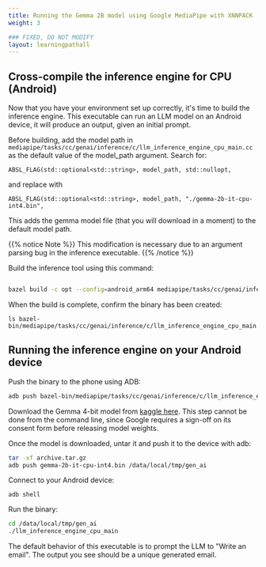```yaml
---
title: Running the Gemma 2B model using Google MediaPipe with XNNPACK
weight: 3

### FIXED, DO NOT MODIFY
layout: learningpathall
---
```


## Cross-compile the inference engine for CPU (Android)

Now that you have your environment set up correctly, it's time to build the inference engine. This executable can run an LLM model on an Android device, it will produce an output, given an initial prompt.

Before building, add the model path in `mediapipe/tasks/cc/genai/inference/c/llm_inference_engine_cpu_main.cc` as the default value of the model_path argument. Search for:

```
ABSL_FLAG(std::optional<std::string>, model_path, std::nullopt,
```
 
and replace with

```
ABSL_FLAG(std::optional<std::string>, model_path, "./gemma-2b-it-cpu-int4.bin",
```
 
This adds the gemma model file (that you will download in a moment) to the default model path.

{{% notice Note %}}
This modification is necessary due to an argument parsing bug in the inference executable.
{{% /notice %}}

Build the inference tool using this command:

```bash

bazel build -c opt --config=android_arm64 mediapipe/tasks/cc/genai/inference/c:llm_inference_engine_cpu_main

```

When the build is complete, confirm the binary has been created:

`ls bazel-bin/mediapipe/tasks/cc/genai/inference/c/llm_inference_engine_cpu_main`


## Running the inference engine on your Android device

Push the binary to the phone using ADB:

```bash
adb push bazel-bin/mediapipe/tasks/cc/genai/inference/c/llm_inference_engine_cpu_main /data/local/tmp/gen_ai
```

Download the Gemma 4-bit model from [kaggle here](https://www.kaggle.com/models/google/gemma/frameworks/tfLite/variations/gemma-2b-it-cpu-int4). This step cannot be done from the command line, since Google requires a sign-off on its consent form before releasing model weights.

Once the model is downloaded, untar it and push it to the device with adb:

```bash
tar -xf archive.tar.gz
adb push gemma-2b-it-cpu-int4.bin /data/local/tmp/gen_ai
```

Connect to your Android device:

```
adb shell
```

Run the binary:

```bash
cd /data/local/tmp/gen_ai
./llm_inference_engine_cpu_main
```

The default behavior of this executable is to prompt the LLM to "Write an email". The output you see should be a unique generated email.